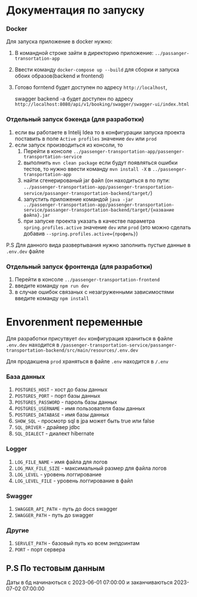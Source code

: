 # Документация по запуску
###  Docker
Для запуска приложение в docker нужно:
  1. В командной строке зайти в директорию приложение:
  <code>../passanger-transortation-app</code>
  
  2. Ввести команду <code>docker-compose up --build</code> для сборки и запуска обоих образов(backend и frontend)

  3. Готово forntend будет доступен по адресу <code>http://localhost</code>,
     <br>
     
     swagger backend -a будет доступен по адресу  <code>http://localhost:8080/api/v1/booking/swagger/swagger-ui/index.html</code>
### Отдельный запуск бэкенда (для разработки)
  1. если вы работаете в Intelij Idea то в конфигурации запуска проекта поставить в поле <code>Active profiles</code> значение <code>dev</code> или <code>prod</code> 
  2. если запуск производиться из консоли, то
      1. Перейти в консоле <code>../passenger-transportation-app/passenger-transportation-service</code>
      2. выполнить <code>mvn clean package</code> если будут появляться ошибки тестов, то нужно ввести команду <code>mvn install -X</code> в <code>../passenger-transportation-app</code>
      3. найти сгенерированый jar файл (он находиться в по пути: <code>../passenger-transportation-app/passenger-transportation-service/passanger-transportation-backend/target/</code>)
      4. запустить приложение командой  <code>java -jar ../passenger-transportation-app/passenger-transportation-service/passanger-transportation-backend/target/{название файла}.jar</code>
      5.  при запуске проекта указать в качестве параметра  <code>spring.profiles.active</code> значение <code>dev</code> или <code>prod</code> (это можно сделать добавив <code>--spring.profiles.active={профиль}</code>)
  
  P.S Для данного вида развертывания нужно заполнить пустые данные в <code>.env.dev</code> файле

### Отдельный запуск фронтенда (для разработки)
  1. Перейти в консоле  <code>../passenger-transportation-frontend </code>
  2. введите команду  <code>npm run dev </code>
  3. в случае ошибок связаных с незагруженными зависимостями введите команду  <code>npm install</code>

# Envorenment переменные
Для разработки присутвует <code>dev</code> конфигурация храниться в файле <code>.env.dev</code> находится в <code>/passenger-transportation-service/passanger-transportation-backend/src/main/resources/.env.dev</code>
<br>

Для продакшена <code>prod</code> храняться в файле <code>.env</code> находится в <code>/.env</code>

### База данных
 1. <code>POSTGRES_HOST</code> - хост до базы данных
 2. <code>POSTGRES_PORT</code> - порт базы данных
 3. <code>POSTGRES_PASSWORD</code> - пароль базы данных
 4. <code>POSTGRES_USERNAME</code> - имя пользователя базы данных
 5. <code>POSTGRES_DATABASE</code> - имя базы данных
 6. <code>SHOW_SQL</code> - просмотр sql в jpa может быть true или false
 7. <code>SQL_DRIVER</code> - драйвер jdbc
 8. <code>SQL_DIALECT</code> - диалект hibernate
### Logger
 1. <code>LOG_FILE_NAME</code> - имя файла для логов
 2. <code>LOG_MAX_FILE_SIZE</code> - максимальный размер для файла логов
 3. <code>LOG_LEVEL</code> - уровень логгирование
 4. <code>LOG_LEVEL_FILE</code> - уровень логгирование в файл
### Swagger
 1. <code>SWAGGER_API_PATH</code> - путь до docs swagger
 2. <code>SWAGGER_PATH</code> - путь до swagger
### Другие
 1. <code>SERVLET_PATH</code> - базовый путь ко всем энпдоинтам
 2. <code>PORT</code> - порт сервера
    
## P.S По тестовым данным
Даты в бд начинаються с 2023-06-01 07:00:00 и заканчиваються 2023-07-02 07:00:00
